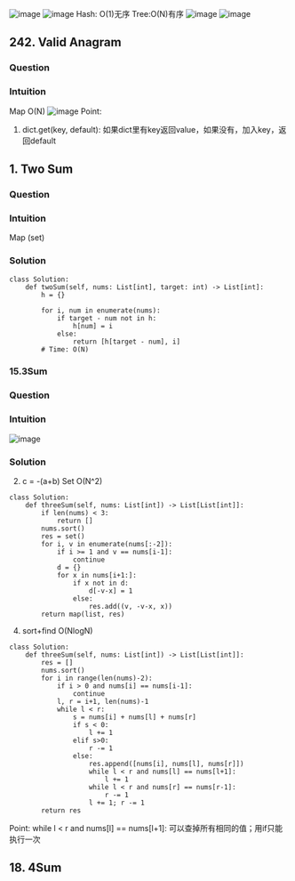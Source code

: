 ![image](https://user-images.githubusercontent.com/27000065/112184676-d010f800-8bd5-11eb-9c19-a43f528b6de3.png)
![image](https://user-images.githubusercontent.com/27000065/112184790-f040b700-8bd5-11eb-8b8e-b6d7e2f1569b.png)
Hash: O(1)无序 Tree:O(N)有序
![image](https://user-images.githubusercontent.com/27000065/112184857-0189c380-8bd6-11eb-9292-c30486cf35d0.png)
![image](https://user-images.githubusercontent.com/27000065/112184948-1d8d6500-8bd6-11eb-8dea-4749264deb1c.png)

## 242. Valid Anagram
### Question
### Intuition
Map O(N)
![image](https://user-images.githubusercontent.com/27000065/112207164-2c334680-8bed-11eb-930c-19925f1b41e7.png)
Point:
1. dict.get(key, default): 如果dict里有key返回value，如果没有，加入key，返回default

## 1. Two Sum
### Question
### Intuition
Map (set)
### Solution
```
class Solution:
    def twoSum(self, nums: List[int], target: int) -> List[int]:
        h = {}
        
        for i, num in enumerate(nums):
            if target - num not in h:
                h[num] = i
            else:
                return [h[target - num], i]
        # Time: O(N)
```

### 15.3Sum
### Question
### Intuition
![image](https://user-images.githubusercontent.com/27000065/112217715-3bb88c80-8bf9-11eb-9939-e18b00390714.png)
### Solution
2. c = -(a+b) Set O(N^2)
```
class Solution:
    def threeSum(self, nums: List[int]) -> List[List[int]]:
        if len(nums) < 3:
            return []
        nums.sort()
        res = set()
        for i, v in enumerate(nums[:-2]):
            if i >= 1 and v == nums[i-1]:
                continue
            d = {}
            for x in nums[i+1:]:
                if x not in d:
                    d[-v-x] = 1
                else:
                    res.add((v, -v-x, x))
        return map(list, res)
```

4. sort+find O(NlogN)
```
class Solution:
    def threeSum(self, nums: List[int]) -> List[List[int]]:
        res = []
        nums.sort()
        for i in range(len(nums)-2):
            if i > 0 and nums[i] == nums[i-1]:
                continue
            l, r = i+1, len(nums)-1
            while l < r:
                s = nums[i] + nums[l] + nums[r]
                if s < 0:
                    l += 1
                elif s>0:
                    r -= 1
                else:
                    res.append([nums[i], nums[l], nums[r]])
                    while l < r and nums[l] == nums[l+1]:
                        l += 1
                    while l < r and nums[r] == nums[r-1]:
                        r -= 1
                    l += 1; r -= 1
        return res
```
Point:
while l < r and nums[l] == nums[l+1]: 可以查掉所有相同的值；用if只能执行一次

## 18. 4Sum


